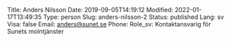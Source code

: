 Title: Anders Nilsson
Date: 2019-09-05T14:19:12
Modified: 2022-01-17T13:49:35
Type: person
Slug: anders-nilsson-2
Status: published
Lang: sv
Visa: false
Email: anders@sunet.se
Phone: 
Role_sv: Kontaktansvarig för Sunets molntjänster
